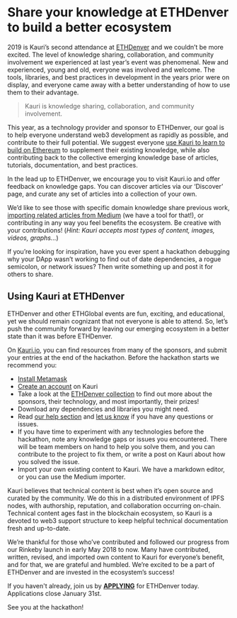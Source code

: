 # Share your knowledge at ETHDenver to build a better ecosystem

2019 is Kauri’s second attendance at [ETHDenver](https://www.ethdenver.com) and we couldn’t be more excited. The level of knowledge sharing, collaboration, and community involvement we experienced at last year’s event was phenomenal. New and experienced, young and old, everyone was involved and welcome. The tools, libraries, and best practices in development in the years prior were on display, and everyone came away with a better understanding of how to use them to their advantage.

> Kauri is knowledge sharing, collaboration, and community involvement.

This year, as a technology provider and sponsor to ETHDenver, our goal is to help everyone understand web3 development as rapidly as possible, and contribute to their full potential. We suggest everyone [use Kauri to learn to build on Ethereum](https://beta.kauri.io) to supplement their existing knowledge, while also contributing back to the collective emerging knowledge base of articles, tutorials, documentation, and best practices.

In the lead up to ETHDenver, we encourage you to visit Kauri.io and offer feedback on knowledge gaps. You can discover articles via our ‘Discover’ page, and curate any set of articles into a collection of your own.

We’d like to see those with specific domain knowledge share previous work, [importing related articles from Medium](https://import.beta.kauri.io) (we have a tool for that!), or contributing in any way you feel benefits the ecosystem. Be creative with your contributions! (_Hint: Kauri accepts most types of content, images, videos, graphs..._)

If you’re looking for inspiration, have you ever spent a hackathon debugging why your DApp wasn’t working to find out of date dependencies, a rogue semicolon, or network issues? Then write something up and post it for others to share.

## Using Kauri at ETHDenver

ETHDenver and other ETHGlobal events are fun, exciting, and educational, yet we should remain cognizant that not everyone is able to attend. So, let’s push the community forward by leaving our emerging ecosystem in a better state than it was before ETHDenver.

On [Kauri.io](https://beta.kauri.io), you can find resources from many of the sponsors, and submit your entries at the end of the hackathon. Before the hackathon starts we recommend you:

- [Install Metamask](https://beta.kauri.io/article/2a587f3962044515937a8105cfa1568c/)
- [Create an account](https://beta.kauri.io/login) on Kauri
- Take a look at the [ETHDenver collection](https://beta.kauri.io/collection/5c4b1b5b92371c00018db874/ethdenver) to find out more about the sponsors, their technology, and most importantly, their prizes!
- Download any dependencies and libraries you might need.
- Read [our help section](https://beta.kauri.io/help) and [let us know](mailto:info@kauri.io) if you have any questions or issues.
- If you have time to experiment with any technologies before the hackathon, note any knowledge gaps or issues you encountered. There will be team members on hand to help you solve them, and you can contribute to the project to fix them, or write a post on Kauri about how you solved the issue.
- Import your own existing content to Kauri. We have a markdown editor, or you can use the Medium importer.

Kauri believes that technical content is best when it’s open source and curated by the community. We do this in a distributed environment of IPFS nodes, with authorship, reputation, and collaboration occurring on-chain. Technical content ages fast in the blockchain ecosystem, so Kauri is a devoted to web3 support structure to keep helpful technical documentation fresh and up-to-date.

We’re thankful for those who’ve contributed and followed our progress from our Rinkeby launch in early May 2018 to now. Many have contributed, written, revised, and imported own content to Kauri for everyone’s benefit, and for that, we are grateful and humbled. We’re excited to be a part of ETHDenver and are invested in the ecosystem’s success!

If you haven't already, join us by **[APPLYING](https://www.ethdenver.com/)** for ETHDenver today. Applications close January 31st.

See you at the hackathon!
